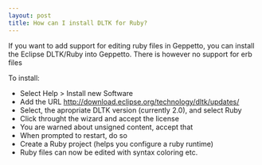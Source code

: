 ```yaml
---
layout: post
title: How can I install DLTK for Ruby?
---
```

If you want to add support for editing ruby files in Geppetto, you can install
the Eclipse DLTK/Ruby into Geppetto. There is however no support for erb files

To install:

- Select Help > Install new Software
- Add the URL http://download.eclipse.org/technology/dltk/updates/
- Select, the apropriate DLTK version (currently 2.0), and select Ruby
- Click throught the wizard and accept the license
- You are warned about unsigned content, accept that
- When prompted to restart, do so
- Create a Ruby project (helps you configure a ruby runtime)
- Ruby files can now be edited with syntax coloring etc.

